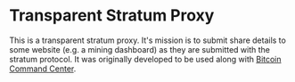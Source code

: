 # Transparent Stratum Proxy

This is a transparent stratum proxy. It's mission is to submit share details to some website (e.g. a mining dashboard) as they are submitted with the stratum protocol.  It was originally developed to be used along with [Bitcoin Command Center](https://github.com/ervwalter/bitcoin-command).

